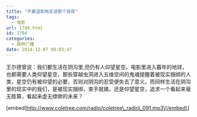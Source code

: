 ```yaml
---
title: "不要温和地走进那个良夜"
tags:
  - 电影
url: 1784.html
id: 1784
categories:
  - 森林广播
date: 2014-12-07 00:03:47
---
```


王尔德曾说：我们都生活在阴沟里,但仍有人仰望星空。电影里进入暮年的地球，也都需要人类仰望星空，那些穿越虫洞进入五维空间的鬼魂提醒着被现实捆绑的人类，星空仍有被仰望的必要，否则对阴沟的忍受便失去了意义。而同样生活在阴沟里的现实中的我们，是被现实捆绑，束手就擒，还是仰望星空，追求一个看起来毫无胜算，看起来虚无缥缈的未来？   

\[embed\]http://www.coletree.com/radio/coletree\_radio\_091.mp3\[/embed\]